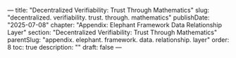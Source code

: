 — title: "Decentralized Verifiability: Trust Through Mathematics"
slug: "decentralized. verifiability. trust. through. mathematics" publishDate: "2025-07-08"
chapter: "Appendix: Elephant Framework Data Relationship Layer" section: "Decentralized Verifiability: Trust Through Mathematics"
parentSlug: "appendix. elephant. framework. data. relationship. layer" order: 8
toc: true description: ""
draft: false
—

